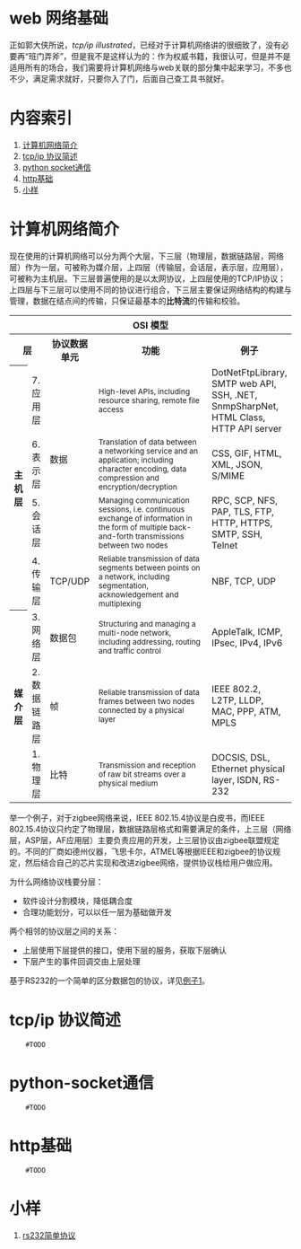 # web 网络基础

正如郭大侠所说，*tcp/ip illustrated*，已经对于计算机网络讲的很细致了，没有必要再“班门弄斧”，但是我不是这样认为的：作为权威书籍，我很认可，但是并不是适用所有的场合，我们需要将计算机网络与web关联的部分集中起来学习，不多也不少，满足需求就好，只要你入了门，后面自己查工具书就好。

# 内容索引

1. [计算机网络简介](#计算机网络简介)
2. [tcp/ip 协议简述](#tcp/ip-协议简述)
3. [python socket通信](#python-socket通信)
4. [http基础](#http基础)
5. [小样](#小样)

# 计算机网络简介

现在使用的计算机网络可以分为两个大层，下三层（物理层，数据链路层，网络层）作为一层，可被称为媒介层，上四层（传输层，会话层，表示层，应用层），可被称为主机层。下三层普遍使用的是以太网协议，上四层使用的TCP/IP协议；上四层与下三层可以使用不同的协议进行组合，下三层主要保证网络结构的构建与管理，数据在结点间的传输，只保证最基本的**比特流**的传输和校验。

<table style="margin: 1em auto 1em auto;">

<tr>
<th colspan="5">OSI 模型</th>
</tr>

<tr>
<th colspan="2">层</th>
<th>协议数据单元</th>
<th style="width:30em;">功能</th>
<th>例子</th>
</tr>

<tr>
<th rowspan="4">主机层</th>
<td>7. 应用层</td>
<td  rowspan="3">数据</td>
<td><small>High-level APIs, including resource sharing, remote file access</small></td>
<td>DotNetFtpLibrary, SMTP web API, SSH, .NET, SnmpSharpNet, HTML Class, HTTP API server</td>
</tr>

<tr>
<td>6. 表示层</td>
<td><small>Translation of data between a networking service and an application; including character encoding, data compression and encryption/decryption</small></td>
<td>CSS, GIF, HTML, XML, JSON, S/MIME</td>
</tr>

<tr>
<td>5. 会话层</td>
<td><small>Managing communication sessions, i.e. continuous exchange of information in the form of multiple back-and-forth transmissions between two nodes</small></td>
<td>RPC, SCP, NFS, PAP, TLS, FTP, HTTP, HTTPS, SMTP, SSH, Telnet</td>
</tr>

<tr>
<td>4. 传输层</td>
<td>TCP/UDP</td>
<td><small>Reliable transmission of data segments between points on a network, including segmentation, acknowledgement and multiplexing</small></td>
<td>NBF, TCP, UDP</td>
</tr>

<tr>
<th rowspan="3">媒介层</th>
<td>3. 网络层</td>
<td>数据包</td>
<td><small>Structuring and managing a multi-node network, including addressing, routing and traffic control</small></td>
<td>AppleTalk, ICMP, IPsec, IPv4, IPv6</td>
</tr>

<tr>
<td>2. 数据链路层</td>
<td>帧</td>
<td><small>Reliable transmission of data frames between two nodes connected by a physical layer</small></td>
<td>IEEE 802.2, L2TP, LLDP, MAC, PPP, ATM, MPLS</td>
</tr>

<tr>
<td>1. 物理层</td>
<td>比特</td>
<td><small>Transmission and reception of raw bit streams over a physical medium</small></td>
<td>DOCSIS, DSL, Ethernet physical layer, ISDN, RS-232</td>
</tr>

</table>

举一个例子，对于zigbee网络来说，IEEE 802.15.4协议是白皮书，而IEEE 802.15.4协议只约定了物理层，数据链路层格式和需要满足的条件，上三层（网络层，ASP层，AF应用层）主要负责应用的开发，上三层协议由zigbee联盟规定的。不同的厂商如德州仪器，飞思卡尔，ATMEL等根据IEEE和zigbee的协议规定，然后结合自己的芯片实现和改进zigbee网络，提供协议栈给用户做应用。

为什么网络协议栈要分层：

+ 软件设计分割模块，降低耦合度
+ 合理功能划分，可以以任一层为基础做开发

两个相邻的协议层之间的关系：

+ 上层使用下层提供的接口，使用下层的服务，获取下层确认
+ 下层产生的事件回调交由上层处理

基于RS232的一个简单的区分数据包的协议，详见[例子1][1]。


# tcp/ip 协议简述

        #TODO

# python-socket通信

        #TODO

# http基础

        #TODO

# 小样

1. [rs232简单协议][1]

[1]: ./static/demo/rs232-protocol.md
